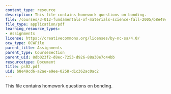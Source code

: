```yaml
---
content_type: resource
description: This file contains homework questions on bonding.
file: /courses/3-012-fundamentals-of-materials-science-fall-2005/b8e49cd6a2aee9ee0258d1c362ac0ac2_ps02.pdf
file_type: application/pdf
learning_resource_types:
- Assignments
license: https://creativecommons.org/licenses/by-nc-sa/4.0/
ocw_type: OCWFile
parent_title: Assignments
parent_type: CourseSection
parent_uid: 8db023f2-d8ec-7253-d926-88a30e7c44bb
resourcetype: Document
title: ps02.pdf
uid: b8e49cd6-a2ae-e9ee-0258-d1c362ac0ac2
---
```

This file contains homework questions on bonding.